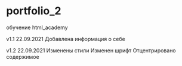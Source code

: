 # portfolio_2
 обучение html_academy

 v1.1 22.09.2021
    Добавлена информация о себе

v1.2 22.09.2021
   Изменены стили
   Изменен шрифт
   Отцентрировано содержимое